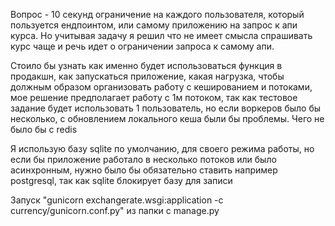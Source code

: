 Вопрос - 10 секунд ограничение на каждого пользователя, который пользуется ендпоинтом, или самому приложению на запрос к апи курса. Но учитывая задачу я решил что не имеет смысла спрашивать курс чаще и речь идет о ограничении запроса к самому апи. 

Стоило бы узнать как именно будет использоваться функция в продакшн, как запускаться приложение, какая нагрузка, чтобы должным образом организовать работу с кешированием и потоками, мое решение предполагает работу с 1м потоком, так как тестовое задание будет использовать 1 пользователь, но если воркеров было бы несколько, с обновлением локального кеша были бы проблемы. Чего не было бы с redis

Я использую базу sqlite по умолчанию, для своего режима работы, но если бы приложение работало в несколько потоков или было асинхронным, нужно было бы обязательно ставить например postgresql, так как sqlite блокирует базу для записи

Запуск "gunicorn exchangerate.wsgi:application -c currency/gunicorn.conf.py" из папки с manage.py
